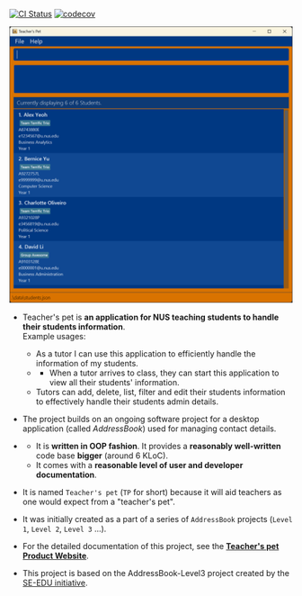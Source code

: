 [![CI Status](https://github.com/AY2425S1-CS2103T-W10-1/tp/workflows/Java%20CI/badge.svg)](https://github.com/AY2425S1-CS2103T-W10-1/tp/actions)
[![codecov](https://codecov.io/gh/AY2425S1-CS2103T-W10-1/tp/graph/badge.svg?token=EIDJ3VHY2B)](https://codecov.io/gh/AY2425S1-CS2103T-W10-1/tp)

![Ui](docs/images/Ui.png)

* Teacher's pet is **an application for NUS teaching students to handle their students information**.<br>
  Example usages:
  * As a tutor I can use this application to efficiently handle the information of my students.
  * * When a tutor arrives to class, they can start this application to view all their students' information.
  * Tutors can add, delete, list, filter and edit their students information to effectively handle their students admin details.
* The project builds on an ongoing software project for a desktop application (called _AddressBook_) used for managing contact details.
* * It is **written in OOP fashion**. It provides a **reasonably well-written** code base **bigger** (around 6 KLoC).
  * It comes with a **reasonable level of user and developer documentation**.
* It is named `Teacher's pet` (`TP` for short) because it will aid teachers as one would expect from a "teacher's pet".
* It was initially created as a part of a series of `AddressBook` projects (`Level 1`, `Level 2`, `Level 3` ...).
* For the detailed documentation of this project, see the **[Teacher's pet Product Website](https://ay2425s1-cs2103t-w10-1.github.io/tp/)**.

* This project is based on the AddressBook-Level3 project created by the [SE-EDU initiative](https://se-education.org).
